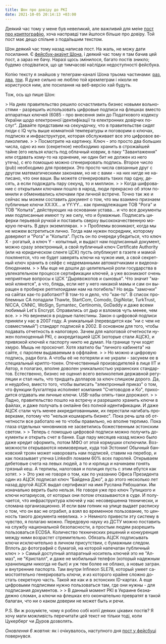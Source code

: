 ```yaml
---
title: Шон про довіру до PKI
date: 2021-10-05 20:14:13 +03:00
---
```


Деякий час тому у мене був невеликий, але важливий для ме́не [пост про криптографію][5], хоча насправді там йшлося більше про довіру. Той пост має дещо спільне з пода́льшим текстом.

Шон деякий час тому назад написав пост. На жаль, не можу дати посилання. Є [фейсбук-ака́унт Шона][1], і деякий час тому я там бачив цей пост, а зараз не бачу. Наразі щось змінилося, багато постів зникло; будемо сподіватися, що це тимчасові на́слідки недоступності фейсбука.

Копію тексту я знайшов у телеграм-каналі Шона трьома частинами: [раз][2], [два][3], [три][4]. Я дуже сильно не люблю той крємлеграм і ніколи не користуюся ним, але посилання на веб-версію хай будуть.

Тож, ось що пише Шон:

<div lang="ru" markdown="1">
> На днях правительство решило осчастливить бизнес новыми вольностями - разрешить использовать цифровые подписи на флешках вместо аппаратных ключей (6085 - про внесення змін до Податкового кодексу України щодо електронної ідентифікації та електронних довірчих послуг". Давайте представим на секундочку, что в правительстве сидят люди с IQ чуть выше комнатной температуры и поговорим о ключах, подписях и инфраструктуре, которая обслуживает все это цифровое великолепие.
>
> Посмотрите на картинку. Ключ - это просто два больших числа, одно из них (секретное) необходимо хранить в строжайшей тайне (его нельзя класть под облачный коврик, в паку "Завантаження" или отдавать кому-то на хранение, ни один бит не должен из него утечь), с его помощью можно сгенерировать подпись. Второе число (pub) необходимо для проверки. Это просто числа связанные друг с другом математическими законами, но не с вами - на них нигде не написано, что они ваши. Вы можете сгенерировать таких пар одну, десять, а если подождать пару секунд, то и миллион.
>
> Когда шифрование с открытыми ключами пошло в народ, люди прекрасно об этом помнили и обменивались ключами при личной встрече. Точно так же и сейчас мы можем составить документ о том, что мы взаимно признаем публичные ключи XX:XX... и YY:YY... как принадлежащие ТОВ "Рога" и ТОВ "Копыта", действующих на основании устава... и что все документы ими подписанные имеют ту же силу, что и бумажные. Подписать циферки перьевой ручкой и поставить сверху высококачественную мокрую печать. В двух экземплярах.
>
> Проблемы возникают, когда мы не можем встретиться лично. Тогда нам нужен посредник, которому доверяют и "Рога" и "Копыта". Пусть он по очереди убедиться, что ключ X - рогатый, а ключ Y - копытный, и выдаст нам подписанный документ, можно сразу электронный, а свой публичный ключ Certificate Authority (или на юридическом сленге ЦСК) пусть опубликует в газете и мамой поклянется, что не будет заверять ключи на чужое имя, а свой секретный ключ хранить в сейфе с недреманными автоматчиками и видеонаблюдением.
>
> Мы еще не дошли до целительной роли государства в увлекательном процессе сертификации ключей, а уже возникают очень неприятные вопросы к ЦСК "Дырявожопов и сыновья". Что значит "мамой клянется", а что, блядь, если нет у него никакой мамы и сам он выращен в пробирке рептилоидами нам на погибель? Но ведь "замочки" на сайтах как-то работают? В том-то и дело, что "как-то". В список проблемных CA попадали Thawte, StartCom, Comodo, DigiNotar, TurkTrust, NICCA, CNNIC, WoSign, Symantec, Certinomis, GoDaddy и даже всеми любимый Let's Encrypt. Оправились от дыр и взломов чуть менее, чем все.
>
> Но вернемся в родные палестины. Закон о цифровой подписи приняли у нас в 2007 году. А уникальный (переводится как "ни с чем не совместимый") стандарт подписей в 2002. В основном для того, чтобы подавать отчетность в налоговую. Зачем для налоговой отчетности нужен полноценный PKI, с аккредитацией ЦСК (которые стали АЦСК), и привязкой ключей к паспорту никто не думал. На границе тучи ходят хмуро. Мышь не проскочит. Хотя хватило бы "личного кабинета" на сайте, с паролем выдаваемым в оффлайне.
>
> Но можно и цифровую подпись, ради бога. А чтобы её не потеряли и не украли - засунем ее в специальный крипто-токен. Отечественный производителей в лице ІІТ и Автор, я полагаю, вполне доволен уникальностью украинских стандартов. Естественно, бизнес не оценил всего великолепия державной регуляции и стал ныть, что тридцать долларов за ключ слишком дорого. Да, и неудобно, вместо того, чтобы выписать "электронный приказ" о том, что функции бухгалтера исполняет компания "Счетоводов и Ко", приходится отдавать им личные ключи. USB-хабы опять-таки дорожают.
>
> Ладно, правительство пошло на встречу и разрешило хранить ключи в файлах, и даже получать в онлайне без полной идентификации. И даже АЦСК стали чуть менее аккредитованными, их перестали нагибать проверками, потому что "нельзя кошмарить бизнес". Пока речь шла об отчетности все работало не то чтобы правильно, но вполне терпимо. Пока глаза отдельных чиновников не засветились божественным эстонским светом.
>
> Теперь с помощью цифровой подписи можно получить документы и открыть счет в банке. Еще пару месяцев назад можно было даже кредит оформить, потом МФО от этой кормушки отключили. Возможности открываются неимоверные, куда той Эстонии! Обычный банковский троян может наворовать нам подписей, ставим на перебор, и как показывает утечка LinkedIn ломаем 60% всех паролей. Открываем дебетовые счета на левых людей, а то и юрлица и начинаем гонять грязный кеш. А терпилы, налоговая и полиция пусть с этим ебутся как хотят.
>
> Это уже не говоря о том, как по указанию Офиса Президента один из АЦСК подписал ключ "Байдена Джо", а до этого несколько лет назад другой АЦСК выдал сертификат на имя Руслана Рябошапки. Им изначально верить было нельзя. Не говоря уже про ключ Тупицкого и ключи нотариусов, от которых они потом отказываются в суде. И получается, что инфраструктура ключей у нас несовершенна технически, и сломана организационно. И если вам гопник на улице выдает расписку о том, что он вас не ограбил, а взял во временное пользование, то ценность такого документа невелика.
>
> Немного привести эту систему в чувство, я полагаю можно. Передовую науку из ДСТУ можно поставить на службу национальной безопасности, а простым людям разрешить пользоваться ECDSA. Количество технических решений и конкуренция между ними возрастет стремительно. Обязать АЦСК подписывать ключи исключительно в личном присутствии, с бумажным следом. Вплоть до фотографий с бумагой, на которой напечатан публичный ключ
>
> Самый доступный аппаратный носитель ключей это не "Алмаз", не "Кристалл", и даже не мобильный телефон (который надежным хранилищем никогда не был) и уж тем более не облако, а новые загран. и внутренние паспорта. Там внутри Infineon SLE78, который умеет самостоятельно генерировать ключи, и из которого крайне сложно достать секретную часть. Такой же как и в эстонских ID-картах. А еще цифровыми подписями нужно пользоваться там, где они нужны - для подписания документов.
>
> В данный момент PKI в Украине безнадежно сломан, а ключи на флешках его окончательно превратят в такой балаган, что ни о каком доверии не может быть и речи.
</div>

P.S. Ви ж розумієте, чому я роблю собі копії деяких цікавих постів? Я хочу мати можливість перечита́ти цей текст не тільки тоді, коли Цукерберг чи Дуров дозволять.

_Оновлення 6 жовтня:_ як і очікувалось, наступного дня [пост у фейсбуці][6] повернувся.

[1]: https://www.facebook.com/ruheight
[2]: https://t.me/ruheight/924
[3]: https://t.me/ruheight/925
[4]: https://t.me/ruheight/926
[5]: /2021/09/04/on-crypto.html
[6]: https://www.facebook.com/ruheight/posts/1287204755061213
